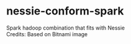 # nessie-conform-spark
Spark hadoop combination that fits with Nessie  
Credits: Based on Bitnami image
